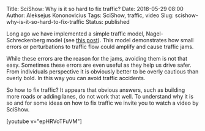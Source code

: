 Title: SciShow: Why is it so hard to fix traffic?
Date: 2018-05-29 08:00
Author: Aleksejus Kononovicius
Tags: SciShow, traffic, video
Slug: scishow-why-is-it-so-hard-to-fix-traffic
Status: published

Long ago we have implemented a simple traffic model, Nagel-Schreckenberg
model (see [this post]({filename}/articles/2014/stop-and-go-waves.md)).
This model demonstrates how small errors or perturbations to traffic flow
could amplify and cause traffic jams.

While these errors are the reason for the jams, avoiding them is not that
easy. Sometimes these errors are even useful as they help us drive safer.
From individuals perspective it is obviously better to be overly cautious
than overly bold. In this way you can avoid traffic accidents.

So how to fix traffic? It appears that obvious answers, such as building
more roads or adding lanes, do not work that well. To understand why it
is so and for some ideas on how to fix traffic we invite you to watch
a video by SciShow.

[youtube v="epHRVoTFuVM"]

